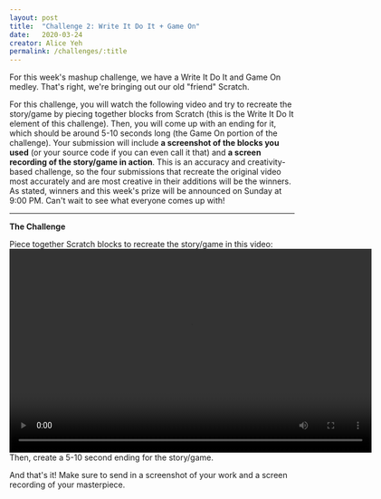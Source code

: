```yaml
---
layout: post
title:  "Challenge 2: Write It Do It + Game On"
date:   2020-03-24
creator: Alice Yeh
permalink: /challenges/:title
---
```


For this week's mashup challenge, we have a Write It Do It and Game On medley. That's right, we're bringing out our old "friend" Scratch.

For this challenge, you will watch the following video and try to recreate the story/game by piecing together blocks from Scratch (this is the Write It Do It element of this challenge). Then, you will come up with an ending for it, which should be around 5-10 seconds long (the Game On portion of the challenge). Your submission will include **a screenshot of the blocks you used** (or your source code if you can even call it that) and **a screen recording of the story/game in action**. This is an accuracy and creativity-based challenge, so the four submissions that recreate the original video most accurately and are most creative in their additions will be the winners. As stated, winners and this week's prize will be announced on Sunday at 9:00 PM. Can't wait to see what everyone comes up with!

-----------

**The Challenge**

Piece together Scratch blocks to recreate the story/game in this video:
<video width="640" height="360" controls autoplay>
    <source src="/assets/challenge2/scratch_video.mp4" type="video/mp4">
</video>
<br>
Then, create a 5-10 second ending for the story/game.

And that's it! Make sure to send in a screenshot of your work and a screen recording of your masterpiece.





